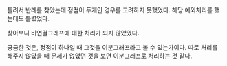 틀려서 반례를 찾았는데 정점이 두개인 경우를 고려하지 못했었다. 해당 예외처리를 했는데도 틀렸었다.

찾아보니 비연결그래프에 대한 처리가 되지 않았었다.

궁금한 것은, 정점이 하나일 때 그것을 이분그래프라고 볼 수 있는가이다. 따로 처리를 해주지 않았을 때 문제가 없었던 것을 보면 이분그래프로 처리하는 것 같다.
